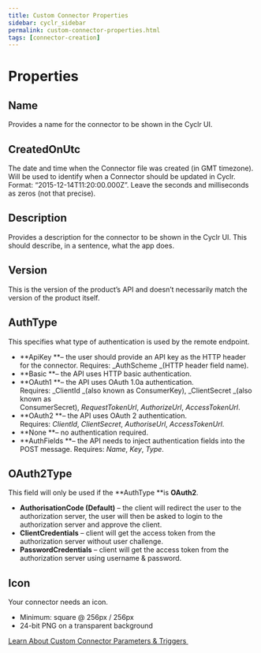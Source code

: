 ```yaml
---
title: Custom Connector Properties
sidebar: cyclr_sidebar
permalink: custom-connector-properties.html
tags: [connector-creation]
---
```


# Properties #

Name
----

Provides a name for the connector to be shown in the Cyclr UI.

CreatedOnUtc
------------

The date and time when the Connector file was created (in GMT timezone). Will be used to identify when a Connector should be updated in Cyclr. Format: “2015-12-14T11:20:00.000Z”. Leave the seconds and milliseconds as zeros (not that precise).

Description
-----------

Provides a description for the connector to be shown in the Cyclr UI. This should describe, in a sentence, what the app does.

Version
-------

This is the version of the product’s API and doesn’t necessarily match the version of the product itself.

AuthType
--------

This specifies what type of authentication is used by the remote endpoint.

*   **ApiKey **– the user should provide an API key as the HTTP header for the connector. Requires: _AuthScheme _(HTTP header field name).
*   **Basic **– the API uses HTTP basic authentication.
*   **OAuth1 **– the API uses OAuth 1.0a authentication. Requires: _ClientId _(also known as ConsumerKey), _ClientSecret _(also known as ConsumerSecret), _RequestTokenUrl_, _AuthorizeUrl_, _AccessTokenUrl_.
*   **OAuth2 **– the API uses OAuth 2 authentication. Requires: _ClientId_, _ClientSecret_, _AuthoriseUrl_, _AccessTokenUrl_.
*   **None **– no authentication required.
*   **AuthFields **– the API needs to inject authentication fields into the POST message. Requires: _Name_, _Key_, _Type_.

OAuth2Type
----------

This field will only be used if the **AuthType **is **OAuth2**.

*   **AuthorisationCode (Default)** – the client will redirect the user to the authorization server, the user will then be asked to login to the authorization server and approve the client.
*   **ClientCredentials** – client will get the access token from the authorization server without user challenge.
*   **PasswordCredentials** – client will get the access token from the authorization server using username & password.

Icon
----

Your connector needs an icon.

*   Minimum: square @ 256px / 256px
*   24-bit PNG on a transparent background

[Learn About Custom Connector Parameters & Triggers ](./parameters-and-triggers)